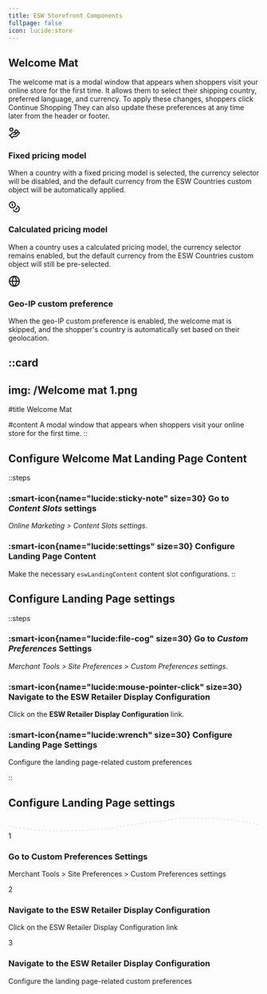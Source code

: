 ```yaml
---
title: ESW Storefront Components
fullpage: false
icon: lucide:store
---
```


## Welcome Mat

<!-- Icon Blocks -->
<div class="px-4 py-4 sm:px-6 lg:px-8 lg:py-6 mx-auto">
  <div class="mx-auto">
    <!-- Grid -->
    <div class="grid gap-12">
      <div>
        <p class="mt-3 text-gray-800 dark:text-neutral-400">
          The welcome mat is a modal window that appears when shoppers visit your online store for the first time. It allows them to select their shipping country, preferred language, and currency. To apply these changes, shoppers click Continue Shopping They can also update these preferences at any time later from the header or footer.
        </p>
      </div>

  <div class="space-y-6 lg:space-y-10">
        <!-- Icon Block -->
        <div class="flex gap-x-5 sm:gap-x-8">
  <svg
    class="shrink-0 mt-2 size-6 text-gray-800 dark:text-white"
    xmlns="http://www.w3.org/2000/svg"
    width="24"
    height="24"
    viewBox="0 0 24 24"
    fill="none"
    stroke="currentColor"
    stroke-width="2"
    stroke-linecap="round"
    stroke-linejoin="round"
  >
    <path d="M11 15h2a2 2 0 1 0 0-4h-3c-.6 0-1.1.2-1.4.6L3 17"/>
    <path d="m7 21 1.6-1.4c.3-.4.8-.6 1.4-.6h4c1.1 0 2.1-.4 2.8-1.2l4.6-4.4a2 2 0 0 0-2.75-2.91l-4.2 3.9"/>
    <path d="m2 16 6 6"/>
    <circle cx="16" cy="9" r="2.9"/>
    <circle cx="6" cy="5" r="3"/>
  </svg>

  <div class="grow">
    <h3 class="text-base sm:text-lg font-semibold text-gray-800 dark:text-neutral-200">
      Fixed pricing model
    </h3>
    <p class="mt-1 text-gray-600 dark:text-neutral-400">
      When a country with a fixed pricing model is selected, the currency selector will be disabled, and the default currency from the ESW Countries custom object will be automatically applied.
    </p>
  </div>
</div>

  <!-- End Icon Block -->

  <!-- Icon Block -->
  <div class="space-y-6 lg:space-y-10">
        <!-- Icon Block -->
        <div class="flex gap-x-5 sm:gap-x-8">
  <svg
    class="shrink-0 mt-2 size-6 text-gray-800 dark:text-white"
    xmlns="http://www.w3.org/2000/svg" width="24" height="24" viewBox="0 0 24 24" fill="none" stroke="currentColor" stroke-width="2" stroke-linecap="round" stroke-linejoin="round" class="lucide lucide-coins-icon lucide-coins"><circle cx="8" cy="8" r="6"/><path d="M18.09 10.37A6 6 0 1 1 10.34 18"/><path d="M7 6h1v4"/><path d="m16.71 13.88.7.71-2.82 2.82"/></svg>
          <div class="grow">
            <h3 class="text-base sm:text-lg font-semibold text-gray-800 dark:text-neutral-200">
              Calculated pricing model
            </h3>
            <p class="mt-1 text-gray-600 dark:text-neutral-400">
              When a country uses a calculated pricing model, the currency selector remains enabled, but the default currency from the ESW Countries custom object will still be pre-selected.
            </p>
          </div>
        </div>
        <!-- End Icon Block -->

  <!-- Icon Block -->
  <div class="flex gap-x-5 sm:gap-x-8">
          <svg class="shrink-0 mt-2 size-6 text-gray-800 dark:text-white" xmlns="http://www.w3.org/2000/svg" width="24" height="24" viewBox="0 0 24 24" fill="none" stroke="currentColor" stroke-width="2" stroke-linecap="round" stroke-linejoin="round" class="lucide lucide-globe-icon lucide-globe"><circle cx="12" cy="12" r="10"/><path d="M12 2a14.5 14.5 0 0 0 0 20 14.5 14.5 0 0 0 0-20"/><path d="M2 12h20"/></svg>
          <div class="grow">
            <h3 class="text-base sm:text-lg font-semibold text-gray-800 dark:text-neutral-200">
              Geo-IP custom preference
            </h3>
            <p class="mt-1 text-gray-600 dark:text-neutral-400">
              When the geo-IP custom preference is enabled, the welcome mat is skipped, and the shopper's country is automatically set based on their geolocation.
            </p>
          </div>
        </div>
        <!-- End Icon Block -->
      </div>
    </div>
    <!-- End Grid -->
  </div>
</div>
<!-- End Icon Blocks -->

::card
---
img: /Welcome mat 1.png
---
#title
Welcome Mat

#content
A modal window that appears when shoppers visit your online store for the first time.
::

## Configure Welcome Mat Landing Page Content

::steps
### :smart-icon{name="lucide:sticky-note" size=30} Go to *Content Slots* settings 

*Online Marketing > Content Slots settings*.

### :smart-icon{name="lucide:settings" size=30} Configure Landing Page Content

Make the necessary `eswLandingContent` content slot configurations.
::


## Configure Landing Page settings

::steps
### :smart-icon{name="lucide:file-cog" size=30} Go to *Custom Preferences* Settings 

*Merchant Tools > Site Preferences > Custom Preferences settings*.

### :smart-icon{name="lucide:mouse-pointer-click" size=30} Navigate to the ESW Retailer Display Configuration

Click on the **ESW Retailer Display Configuration** link.

### :smart-icon{name="lucide:wrench" size=30} Configure Landing Page Settings

Configure the landing page-related custom preferences

::

## Configure Landing Page settings

<section class="relative overflow-hidden">
    <div class="mt-2 md:mt-0 py-12 pb-6 sm:py-16 lg:pb-24 overflow-hidden">
        <div class="px-4 mx-auto sm:px-6 lg:px-8 relative">
            <div class="relative mt-12 lg:mt-20">
                <div class="absolute inset-x-0 hidden xl:px-44 top-2 md:block md:px-20 lg:px-28">
                    <svg class="w-full" xmlns="http://www.w3.org/2000/svg" width="875" height="48" viewBox="0 0 875 48"
                        fill="none">
                        <path
                            d="M2 29C20.2154 33.6961 38.9915 35.1324 57.6111 37.5555C80.2065 40.496 102.791 43.3231 125.556 44.5555C163.184 46.5927 201.26 45 238.944 45C312.75 45 385.368 30.7371 458.278 20.6666C495.231 15.5627 532.399 11.6429 569.278 6.11109C589.515 3.07551 609.767 2.09927 630.222 1.99998C655.606 1.87676 681.208 1.11809 706.556 2.44442C739.552 4.17096 772.539 6.75565 805.222 11.5C828 14.8064 850.34 20.2233 873 24"
                            stroke="#D4D4D8" stroke-width="3" stroke-linecap="round" stroke-dasharray="1 12" />
                    </svg>
                </div>
                <div
                    class="relative grid grid-cols-1 text-center gap-y-8 sm:gap-y-10 md:gap-y-12 md:grid-cols-3 gap-x-12">
                    <div>
                        <div
                            class="flex items-center justify-center w-16 h-16 mx-auto bg-white dark:bg-gray-800 border-2 border-gray-200 dark:border-gray-700 rounded-full shadow">
                            <span class="text-xl font-semibold text-gray-700 dark:text-gray-200">1</span>
                        </div>
                        <h3
                            class="mt-4 sm:mt-6 text-xl font-semibold leading-tight text-gray-900 dark:text-white md:mt-10">
                            Go to Custom Preferences Settings
                        </h3>
                        <p class="mt-3 sm:mt-4 text-base text-gray-600 dark:text-gray-400">
                            Merchant Tools > Site Preferences > Custom Preferences settings
                        </p>
                    </div>
                    <div>
                        <div
                            class="flex items-center justify-center w-16 h-16 mx-auto bg-white dark:bg-gray-800 border-2 border-gray-200 dark:border-gray-700 rounded-full shadow">
                            <span class="text-xl font-semibold text-gray-700 dark:text-gray-200">2</span>
                        </div>
                        <h3
                            class="mt-4 sm:mt-6 text-xl font-semibold leading-tight text-gray-900 dark:text-white md:mt-10">
                            Navigate to the ESW Retailer Display Configuration
                        </h3>
                        <p class="mt-3 sm:mt-4 text-base text-gray-600 dark:text-gray-400">
                            Click on the ESW Retailer Display Configuration link
                        </p>
                    </div>
                    <div>
                        <div
                            class="flex items-center justify-center w-16 h-16 mx-auto bg-white dark:bg-gray-800 border-2 border-gray-200 dark:border-gray-700 rounded-full shadow">
                            <span class="text-xl font-semibold text-gray-700 dark:text-gray-200">3</span>
                        </div>
                        <h3
                            class="mt-4 sm:mt-6 text-xl font-semibold leading-tight text-gray-900 dark:text-white md:mt-10">
                            Navigate to the ESW Retailer Display Configuration
                        </h3>
                        <p class="mt-3 sm:mt-4 text-base text-gray-600 dark:text-gray-400">
                            Configure the landing page-related custom preferences
                        </p>
                    </div>
                </div>
            </div>
        </div>
    </div>
</section>